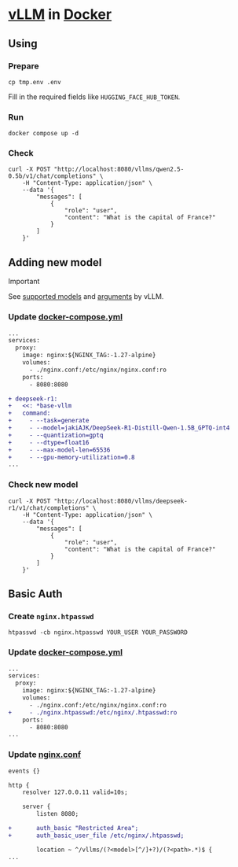 # [vLLM](https://docs.vllm.ai) in [Docker](https://www.docker.com)

## Using

### Prepare

```shell
cp tmp.env .env
```

Fill in the required fields like `HUGGING_FACE_HUB_TOKEN`.

### Run

```shell
docker compose up -d
```

### Check

```shell
curl -X POST "http://localhost:8080/vllms/qwen2.5-0.5b/v1/chat/completions" \
	-H "Content-Type: application/json" \
	--data '{
		"messages": [
			{
				"role": "user",
				"content": "What is the capital of France?"
			}
		]
	}'
```

## Adding new model

> [!IMPORTANT]
> See [supported models](https://docs.vllm.ai/en/latest/models/supported_models.html)
> and [arguments](https://docs.vllm.ai/en/latest/serving/engine_args.html)
> by vLLM.

### Update [docker-compose.yml](docker-compose.yml)

```diff
...
services:
  proxy:
    image: nginx:${NGINX_TAG:-1.27-alpine}
    volumes:
      - ./nginx.conf:/etc/nginx/nginx.conf:ro
    ports:
      - 8080:8080

+ deepseek-r1:
+   <<: *base-vllm
+   command:
+     - --task=generate
+     - --model=jakiAJK/DeepSeek-R1-Distill-Qwen-1.5B_GPTQ-int4
+     - --quantization=gptq
+     - --dtype=float16
+     - --max-model-len=65536
+     - --gpu-memory-utilization=0.8
...
```

### Check new model

```shell
curl -X POST "http://localhost:8080/vllms/deepseek-r1/v1/chat/completions" \
	-H "Content-Type: application/json" \
	--data '{
		"messages": [
			{
				"role": "user",
				"content": "What is the capital of France?"
			}
		]
	}'
```

## Basic Auth

### Create `nginx.htpasswd`

```shell
htpasswd -cb nginx.htpasswd YOUR_USER YOUR_PASSWORD
```

### Update [docker-compose.yml](docker-compose.yml)

```diff
...
services:
  proxy:
    image: nginx:${NGINX_TAG:-1.27-alpine}
    volumes:
      - ./nginx.conf:/etc/nginx/nginx.conf:ro
+     - ./nginx.htpasswd:/etc/nginx/.htpasswd:ro
    ports:
      - 8080:8080
...
```

### Update [nginx.conf](nginx.conf)

```diff
events {}

http {
    resolver 127.0.0.11 valid=10s;

    server {
        listen 8080;

+       auth_basic "Restricted Area";
+       auth_basic_user_file /etc/nginx/.htpasswd;

        location ~ ^/vllms/(?<model>[^/]+?)/(?<path>.*)$ {
...
```
